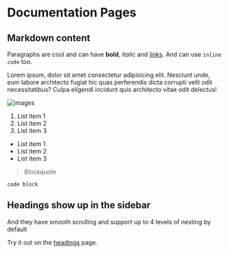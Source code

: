 # Documentation Pages
## Markdown content

Paragraphs are cool and can have **bold**, *italic* and [links](https://laravel.com). And can use `inline code` too.

Lorem ipsum, dolor sit amet consectetur adipisicing elit. Nesciunt unde, eum labore architecto fugiat hic quas perferendis dicta corrupti velit odit necessitatibus? Culpa eligendi incidunt quis architecto vitae odit delectus!

![images](https://laravel.com/img/logomark.min.svg) 

1. List item 1
2. List item 2
3. List item 3

- List item 1
- List item 2
- List item 3

> Blockquote

    code block

## Headings show up in the sidebar
And they have smooth scrolling and support up to 4 levels of nesting by default

Try it out on the [headings](headings.html) page.

